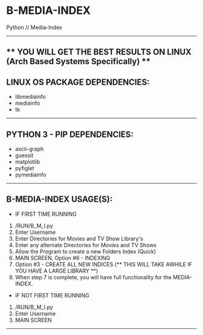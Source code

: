 # B-MEDIA-INDEX
Python // Media-Index

-------------------------------------------------------------------------------------------------
** YOU WILL GET THE BEST RESULTS ON LINUX (Arch Based Systems Specifically) **
-------------------------------------------------------------------------------------------------

LINUX OS PACKAGE DEPENDENCIES:
-------------------------------------------------------------------------------------------------
- libmediainfo
- mediainfo
- tk
-------------------------------------------------------------------------------------------------

PYTHON 3 - PIP DEPENDENCIES:
-------------------------------------------------------------------------------------------------
- ascii-graph
- guessit
- matplotlib
- pyfiglet
- pymediainfo
-------------------------------------------------------------------------------------------------

B-MEDIA-INDEX USAGE(S):
-------------------------------------------------------------------------------------------------

* IF FIRST TIME RUNNING

1) /RUN/B_M_I.py
2) Enter Username
3) Enter Directories for Movies and TV Show Library's
4) Enter any alternate Directories for Movies and TV Shows
5) Allow the Program to create a new Folders Index (Quick)
6) MAIN SCREEN, Option #6 - INDEXING
7) Option #3 - CREATE ALL NEW INDICES (** THIS WILL TAKE AWHILE IF YOU HAVE A LARGE LIBRARY **)
8) When step 7 is complete, you will have full functionality for the MEDIA-INDEX.

* IF NOT FIRST TIME RUNNING

1) /RUN/B_M_I.py
2) Enter Username
3) MAIN SCREEN

-------------------------------------------------------------------------------------------------
